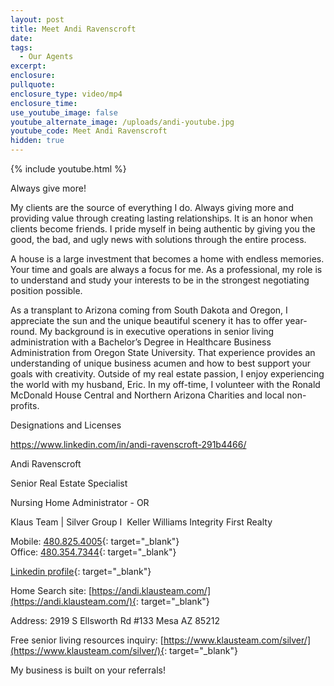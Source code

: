 ```yaml
---
layout: post
title: Meet Andi Ravenscroft
date:
tags:
  - Our Agents
excerpt:
enclosure:
pullquote:
enclosure_type: video/mp4
enclosure_time:
use_youtube_image: false
youtube_alternate_image: /uploads/andi-youtube.jpg
youtube_code: Meet Andi Ravenscroft
hidden: true
---
```


{% include youtube.html %}

Always give more!

My clients are the source of everything I do. Always giving more and providing value through creating lasting relationships. It is an honor when clients become friends. I pride myself in being authentic by giving you the good, the bad, and ugly news with solutions through the entire process.

A house is a large investment that becomes a home with endless memories. Your time and goals are always a focus for me. As a professional, my role is to understand and study your interests to be in the strongest negotiating position possible. &nbsp;

As a transplant to Arizona coming from South Dakota and Oregon, I appreciate the sun and the unique beautiful scenery it has to offer year-round. My background is in executive operations in senior living administration with a Bachelor’s Degree in Healthcare Business Administration from Oregon State University. That experience provides an understanding of unique business acumen and how to best support your goals with creativity. Outside of my real estate passion, I enjoy experiencing the world with my husband, Eric. In my off-time, I volunteer with the Ronald McDonald House Central and Northern Arizona Charities and local non-profits.

Designations and Licenses

https://www.linkedin.com/in/andi-ravenscroft-291b4466/

Andi Ravenscroft

Senior Real Estate Specialist

Nursing Home Administrator - OR

Klaus Team | Silver Group I&nbsp; Keller Williams Integrity First Realty

Mobile:&nbsp;[480.825.4005](tel:480-825-4005){: target="_blank"}&nbsp;<br>Office:&nbsp;[480.354.7344](tel:480-354-7344){: target="_blank"}

[Linkedin profile](https://www.linkedin.com/in/andi-ravenscroft-291b4466/){: target="_blank"}

Home Search site:&nbsp;[https://andi.klausteam.com/](https://andi.klausteam.com/){: target="_blank"}

Address: 2919 S Ellsworth Rd #133 Mesa AZ 85212

Free senior living resources inquiry:&nbsp;[https://www.klausteam.com/silver/](https://www.klausteam.com/silver/){: target="_blank"}

My business is built on your referrals!